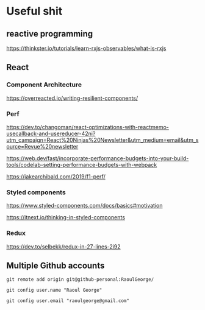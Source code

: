 # Useful shit

## reactive programming
https://thinkster.io/tutorials/learn-rxjs-observables/what-is-rxjs



## React

### Component Architecture

https://overreacted.io/writing-resilient-components/

### Perf
https://dev.to/changoman/react-optimizations-with-reactmemo-usecallback-and-usereducer-42ni?utm_campaign=React%20Ninjas%20Newsletter&utm_medium=email&utm_source=Revue%20newsletter

https://web.dev/fast/incorporate-performance-budgets-into-your-build-tools/codelab-setting-performance-budgets-with-webpack


https://jakearchibald.com/2019/f1-perf/

### Styled components
https://www.styled-components.com/docs/basics#motivation

https://itnext.io/thinking-in-styled-components


### Redux
https://dev.to/selbekk/redux-in-27-lines-2i92




## Multiple Github accounts
```
git remote add origin git@github-personal:RaoulGeorge/

git config user.name "Raoul George"

git config user.email "raoulgeorge@gmail.com"
```
